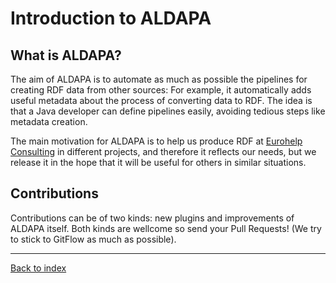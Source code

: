 Introduction to ALDAPA
======================

## What is ALDAPA?

The aim of ALDAPA is to automate as much as possible the pipelines for creating RDF data from other sources: For example, it automatically adds useful metadata about the process of converting data to RDF. The idea is that a Java developer can define pipelines easily, avoiding tedious steps like metadata creation. 

The main motivation for ALDAPA is to help us produce RDF at [Eurohelp Consulting](http://www.eurohelp.es) in different projects, and therefore it reflects our needs, but we release it in the hope that it will be useful for others in similar situations. 

## Contributions

Contributions can be of two kinds: new plugins and improvements of ALDAPA itself. Both kinds are wellcome so send your Pull Requests! (We try to stick to GitFlow as much as possible). 

---
[Back to index](index.md)